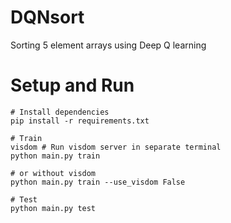 # DQNsort

Sorting 5 element arrays using Deep Q learning

# Setup and Run
    
	# Install dependencies
	pip install -r requirements.txt
	
	# Train
	visdom # Run visdom server in separate terminal
	python main.py train
	
	# or without visdom
	python main.py train --use_visdom False
	
	# Test
	python main.py test
